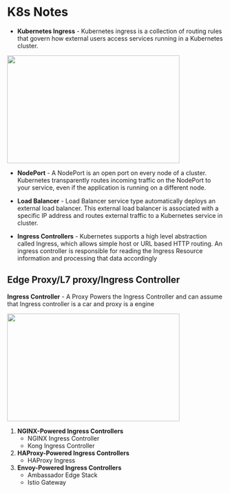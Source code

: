 # K8s Notes

* **Kubernetes Ingress** - Kubernetes ingress is a collection of routing rules that govern how external users access services running in a Kubernetes cluster.

<img src="https://user-images.githubusercontent.com/1214953/101633900-f14a4000-3a4d-11eb-88d3-f541b9c89375.png" width="400" height="250" />

* **NodePort** - A NodePort is an open port on every node of a cluster. Kubernetes transparently routes incoming traffic on the NodePort to your service, even if the application is running on a different node.

* **Load Balancer** - Load Balancer service type automatically deploys an external load balancer. This external load balancer is associated with a specific IP address and routes external traffic to a Kubernetes service in cluster.

* **Ingress Controllers** - Kubernetes supports a high level abstraction called Ingress, which allows simple host or URL based HTTP routing. An ingress controller is responsible for reading the Ingress Resource information and processing that data accordingly

## Edge Proxy/L7 proxy/Ingress Controller 

**Ingress Controller** - A Proxy Powers the Ingress Controller and can assume that Ingress controller is a car and proxy is a engine

<img src="https://user-images.githubusercontent.com/1214953/101635933-a3830700-3a50-11eb-813c-b8bdf428c6b9.png" width="400" height="250" />

1)  **NGINX-Powered Ingress Controllers**
    - NGINX Ingress Controller
    - Kong Ingress Controller
2)  **HAProxy-Powered Ingress Controllers**
    - HAProxy Ingress
3)  **Envoy-Powered Ingress Controllers**
    - Ambassador Edge Stack
    - Istio Gateway
